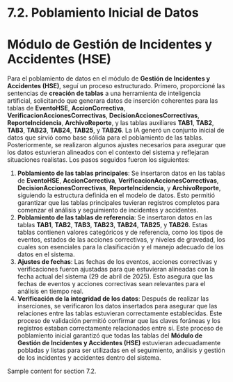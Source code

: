 # 7.2. Poblamiento Inicial de Datos
# Módulo de Gestión de Incidentes y Accidentes (HSE)

Para el poblamiento de datos en el módulo de **Gestión de Incidentes y Accidentes (HSE)**, seguí un proceso estructurado. Primero, proporcioné las sentencias de **creación de tablas** a una herramienta de inteligencia artificial, solicitando que generara datos de inserción coherentes para las tablas de **EventoHSE**, **AccionCorrectiva**, **VerificacionAccionesCorrectivas**, **DecisionAccionesCorrectivas**, **ReporteIncidencia**, **ArchivoReporte**, y las tablas auxiliares **TAB1**, **TAB2**, **TAB3**, **TAB23**, **TAB24**, **TAB25**, y **TAB26**.
La IA generó un conjunto inicial de datos que sirvió como base sólida para el poblamiento de las tablas. Posteriormente, se realizaron algunos ajustes necesarios para asegurar que los datos estuvieran alineados con el contexto del sistema y reflejaran situaciones realistas.
Los pasos seguidos fueron los siguientes:
1. **Poblamiento de las tablas principales**: Se insertaron datos en las tablas de **EventoHSE**, **AccionCorrectiva**, **VerificacionAccionesCorrectivas**, **DecisionAccionesCorrectivas**, **ReporteIncidencia**, y **ArchivoReporte**, siguiendo la estructura definida en el modelo de datos. Esto permitió garantizar que las tablas principales tuvieran registros completos para comenzar el análisis y seguimiento de incidentes y accidentes.
2. **Poblamiento de las tablas de referencia**: Se insertaron datos en las tablas **TAB1**, **TAB2**, **TAB3**, **TAB23**, **TAB24**, **TAB25**, y **TAB26**. Estas tablas contienen valores categóricos y de referencia, como los tipos de eventos, estados de las acciones correctivas, y niveles de gravedad, los cuales son esenciales para la clasificación y el manejo adecuado de los datos en el sistema.
3. **Ajustes de fechas**: Las fechas de los eventos, acciones correctivas y verificaciones fueron ajustadas para que estuvieran alineadas con la fecha actual del sistema (29 de abril de 2025). Esto asegura que las fechas de eventos y acciones correctivas sean relevantes para el análisis en tiempo real.
4. **Verificación de la integridad de los datos**: Después de realizar las inserciones, se verificaron los datos insertados para asegurar que las relaciones entre las tablas estuvieran correctamente establecidas. Este proceso de validación permitió confirmar que las claves foráneas y los registros estaban correctamente relacionados entre sí.
Este proceso de poblamiento inicial garantizó que todas las tablas del **Módulo de Gestión de Incidentes y Accidentes (HSE)** estuvieran adecuadamente pobladas y listas para ser utilizadas en el seguimiento, análisis y gestión de los incidentes y accidentes dentro del sistema.



Sample content for section 7.2.